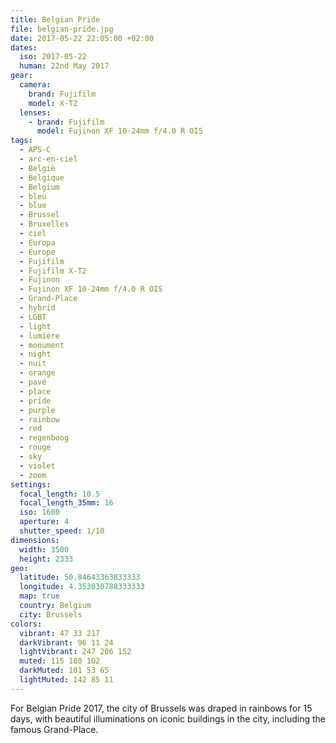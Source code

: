 ```yaml
---
title: Belgian Pride
file: belgian-pride.jpg
date: 2017-05-22 22:05:00 +02:00
dates:
  iso: 2017-05-22
  human: 22nd May 2017
gear:
  camera:
    brand: Fujifilm
    model: X-T2
  lenses:
    - brand: Fujifilm
      model: Fujinon XF 10-24mm f/4.0 R OIS
tags:
  - APS-C
  - arc-en-ciel
  - België
  - Belgique
  - Belgium
  - bleu
  - blue
  - Brussel
  - Bruxelles
  - ciel
  - Europa
  - Europe
  - Fujifilm
  - Fujifilm X-T2
  - Fujinon
  - Fujinon XF 10-24mm f/4.0 R OIS
  - Grand-Place
  - hybrid
  - LGBT
  - light
  - lumière
  - monument
  - night
  - nuit
  - orange
  - pavé
  - place
  - pride
  - purple
  - rainbow
  - red
  - regenboog
  - rouge
  - sky
  - violet
  - zoom
settings:
  focal_length: 10.5
  focal_length_35mm: 16
  iso: 1600
  aperture: 4
  shutter_speed: 1/10
dimensions:
  width: 3500
  height: 2333
geo:
  latitude: 50.84643363833333
  longitude: 4.353030788333333
  map: true
  country: Belgium
  city: Brussels
colors:
  vibrant: 47 33 217
  darkVibrant: 96 11 24
  lightVibrant: 247 206 152
  muted: 115 180 102
  darkMuted: 101 53 65
  lightMuted: 142 85 11
---
```


For Belgian Pride 2017, the city of Brussels was draped in rainbows for 15 days, with beautiful illuminations on iconic buildings in the city, including the famous Grand-Place.
